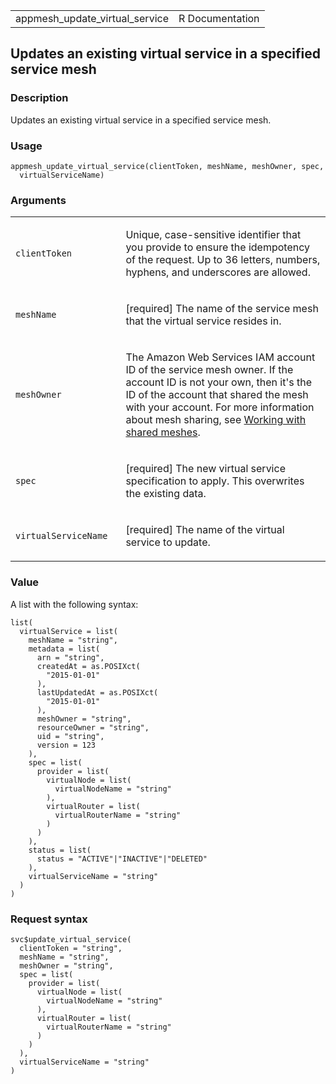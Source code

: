 <table style="width: 100%;">
<tbody>
<tr class="odd">
<td>appmesh_update_virtual_service</td>
<td style="text-align: right;">R Documentation</td>
</tr>
</tbody>
</table>

## Updates an existing virtual service in a specified service mesh

### Description

Updates an existing virtual service in a specified service mesh.

### Usage

    appmesh_update_virtual_service(clientToken, meshName, meshOwner, spec,
      virtualServiceName)

### Arguments

<table>
<colgroup>
<col style="width: 35%" />
<col style="width: 65%" />
</colgroup>
<tbody>
<tr class="odd">
<td><code
id="appmesh_update_virtual_service_:_clientToken">clientToken</code></td>
<td><p>Unique, case-sensitive identifier that you provide to ensure the
idempotency of the request. Up to 36 letters, numbers, hyphens, and
underscores are allowed.</p></td>
</tr>
<tr class="even">
<td><code
id="appmesh_update_virtual_service_:_meshName">meshName</code></td>
<td><p>[required] The name of the service mesh that the virtual service
resides in.</p></td>
</tr>
<tr class="odd">
<td><code
id="appmesh_update_virtual_service_:_meshOwner">meshOwner</code></td>
<td><p>The Amazon Web Services IAM account ID of the service mesh owner.
If the account ID is not your own, then it's the ID of the account that
shared the mesh with your account. For more information about mesh
sharing, see <a
href="https://docs.aws.amazon.com/app-mesh/latest/userguide/sharing.html">Working
with shared meshes</a>.</p></td>
</tr>
<tr class="even">
<td><code id="appmesh_update_virtual_service_:_spec">spec</code></td>
<td><p>[required] The new virtual service specification to apply. This
overwrites the existing data.</p></td>
</tr>
<tr class="odd">
<td><code
id="appmesh_update_virtual_service_:_virtualServiceName">virtualServiceName</code></td>
<td><p>[required] The name of the virtual service to update.</p></td>
</tr>
</tbody>
</table>

### Value

A list with the following syntax:

    list(
      virtualService = list(
        meshName = "string",
        metadata = list(
          arn = "string",
          createdAt = as.POSIXct(
            "2015-01-01"
          ),
          lastUpdatedAt = as.POSIXct(
            "2015-01-01"
          ),
          meshOwner = "string",
          resourceOwner = "string",
          uid = "string",
          version = 123
        ),
        spec = list(
          provider = list(
            virtualNode = list(
              virtualNodeName = "string"
            ),
            virtualRouter = list(
              virtualRouterName = "string"
            )
          )
        ),
        status = list(
          status = "ACTIVE"|"INACTIVE"|"DELETED"
        ),
        virtualServiceName = "string"
      )
    )

### Request syntax

    svc$update_virtual_service(
      clientToken = "string",
      meshName = "string",
      meshOwner = "string",
      spec = list(
        provider = list(
          virtualNode = list(
            virtualNodeName = "string"
          ),
          virtualRouter = list(
            virtualRouterName = "string"
          )
        )
      ),
      virtualServiceName = "string"
    )

